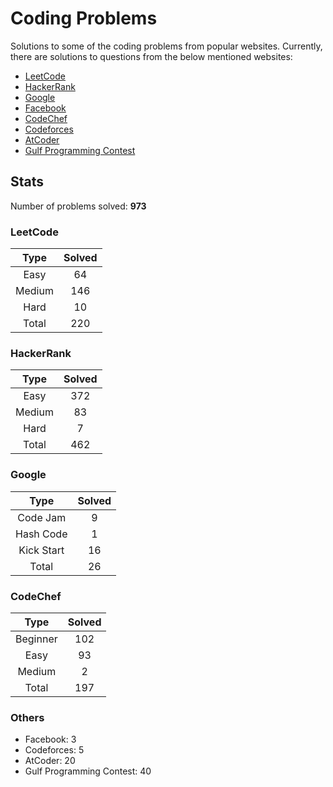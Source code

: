 # Coding Problems

Solutions to some of the coding problems from popular websites. Currently, there are solutions to questions from the below mentioned websites:

*	[LeetCode](LeetCode/ "LeetCode")
*	[HackerRank](HackerRank/ "HackerRank")
*	[Google](Google/ "Google's Coding Competitions")
*	[Facebook](Facebook/ "Facebook's Coding Competitions")
*	[CodeChef](CodeChef/ "CodeChef")
*	[Codeforces](Codeforces/ "Codeforces")
*	[AtCoder](AtCoder/ "AtCoder")
*	[Gulf Programming Contest](Gulf%20Programming%20Contest/ "GPC")

## Stats

Number of problems solved: **973**

### LeetCode

| Type   | Solved |
|:------:|:------:|
| Easy   | 64     |
| Medium | 146    |
| Hard   | 10     |
| Total  | 220    |

### HackerRank

| Type   | Solved |
|:------:|:------:|
| Easy 	 | 372    |
| Medium | 83     |
| Hard 	 | 7      |
| Total	 | 462    |

### Google

| Type       | Solved |
|:----------:|:------:|
| Code Jam   | 9      |
| Hash Code  | 1      |
| Kick Start | 16     |
| Total      | 26     |

### CodeChef

| Type      | Solved |
|:---------:|:------:|
| Beginner  | 102    |
| Easy      | 93     |
| Medium    | 2      |
| Total     | 197    |

### Others

* Facebook: 3
* Codeforces: 5
* AtCoder: 20
* Gulf Programming Contest: 40